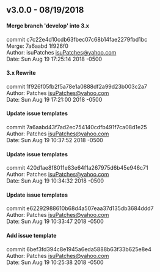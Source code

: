 ## v3.0.0 - 08/19/2018

#### Merge branch 'develop' into 3.x
commit c7c22e4d10cdb63fbec07c68b14fae2279fbd1bc<br/>
Merge: 7a6aabd 1f926f0<br/>
Author: isuPatches <isuPatches@yahoo.com><br/>
Date:   Sun Aug 19 17:25:14 2018 -0500

#### 3.x Rewrite
commit 1f926f05fb2f5a78e1a0888df2a99d23b003c2a7<br/>
Author: Patches <isuPatches@yahoo.com><br/>
Date:   Sun Aug 19 17:21:00 2018 -0500

#### Update issue templates
commit 7a6aabd43f7ad2ec754140cdfb491f7ca08d1e25<br/>
Author: Patches <isuPatches@yahoo.com><br/>
Date:   Sun Aug 19 10:37:52 2018 -0500

#### Update issue templates
commit 420d1ae8f8011e83e64f1a267975d6b45e946c71<br/>
Author: Patches <isuPatches@yahoo.com><br/>
Date:   Sun Aug 19 10:34:32 2018 -0500

#### Update issue templates
commit e62292988610b68d4a507eaa37d135db3684ddd7<br/>
Author: Patches <isuPatches@yahoo.com><br/>
Date:   Sun Aug 19 10:33:47 2018 -0500

#### Add issue template
commit 6bef3fd394c8e1945a6eda5888b63f33b625e8e4<br/>
Author: Patches <isuPatches@yahoo.com><br/>
Date:   Sun Aug 19 10:25:38 2018 -0500